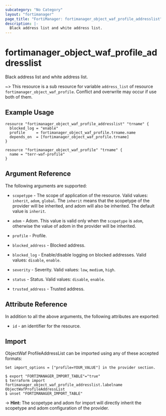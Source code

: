```yaml
---
subcategory: "No Category"
layout: "fortimanager"
page_title: "FortiManager: fortimanager_object_waf_profile_addresslist"
description: |-
  Black address list and white address list.
---
```


# fortimanager_object_waf_profile_addresslist
Black address list and white address list.

~> This resource is a sub resource for variable `address_list` of resource `fortimanager_object_waf_profile`. Conflict and overwrite may occur if use both of them.



## Example Usage

```hcl
resource "fortimanager_object_waf_profile_addresslist" "trname" {
  blocked_log = "enable"
  profile     = fortimanager_object_waf_profile.trname.name
  depends_on  = [fortimanager_object_waf_profile.trname]
}

resource "fortimanager_object_waf_profile" "trname" {
  name = "terr-waf-profile"
}
```

## Argument Reference


The following arguments are supported:

* `scopetype` - The scope of application of the resource. Valid values: `inherit`, `adom`, `global`. The `inherit` means that the scopetype of the provider will be inherited, and adom will also be inherited. The default value is `inherit`.
* `adom` - Adom. This value is valid only when the `scopetype` is `adom`, otherwise the value of adom in the provider will be inherited.
* `profile` - Profile.

* `blocked_address` - Blocked address.
* `blocked_log` - Enable/disable logging on blocked addresses. Valid values: `disable`, `enable`.

* `severity` - Severity. Valid values: `low`, `medium`, `high`.

* `status` - Status. Valid values: `disable`, `enable`.

* `trusted_address` - Trusted address.


## Attribute Reference

In addition to all the above arguments, the following attributes are exported:
* `id` - an identifier for the resource.

## Import

ObjectWaf ProfileAddressList can be imported using any of these accepted formats:
```
Set import_options = ["profile=YOUR_VALUE"] in the provider section.

$ export "FORTIMANAGER_IMPORT_TABLE"="true"
$ terraform import fortimanager_object_waf_profile_addresslist.labelname ObjectWafProfileAddressList
$ unset "FORTIMANAGER_IMPORT_TABLE"
```
-> **Hint:** The scopetype and adom for import will directly inherit the scopetype and adom configuration of the provider.
